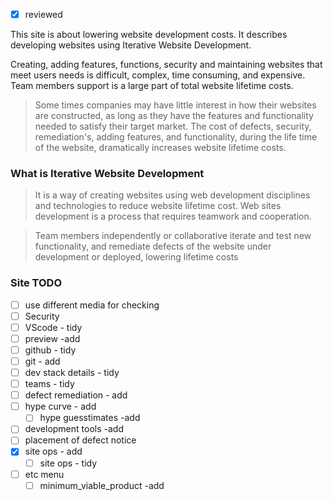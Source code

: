 - [x] reviewed

This site is about lowering website development costs. It describes developing websites using Iterative Website Development.

Creating, adding features, functions, security and maintaining websites that meet users needs is difficult, complex, time consuming, and expensive. Team members support is a large part of total website  lifetime costs.

> Some times companies may have little interest in how their websites are constructed, as long as they have the features and functionality needed to satisfy their target market. The cost of defects, security, remediation's, adding features, and functionality, during the life time of the website, dramatically increases website lifetime costs.


### What is Iterative Website Development

>It is a way of creating websites using web development disciplines and technologies to reduce website lifetime cost. Web sites  development is a process that requires teamwork and cooperation. 

>Team members independently or collaborative iterate and test new functionality, and remediate defects of the website under development or deployed, lowering   lifetime costs
>

### Site TODO

- [ ] use different media for checking
- [ ] Security
- [ ] VScode - tidy
- [ ] preview -add
- [ ] github - tidy
- [ ] git - add
- [ ] dev stack details - tidy
- [ ] teams - tidy
- [ ] defect remediation - add
- [ ] hype curve - add
    - [ ] hype guesstimates -add
- [ ] development tools -add
- [ ] placement of defect notice
- [x] site ops - add
    - [ ] site ops - tidy
- [ ] etc menu
    - [ ] minimum_viable_product -add
